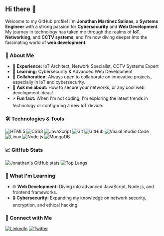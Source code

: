 ## Hi there 👋

Welcome to my GitHub profile! I'm **Jonathan Martinez Salinas**, a **Systems Engineer** with a strong passion for **Cybersecurity** and **Web Development**. My journey in technology has taken me through the realms of **IoT**, **Networking**, and **CCTV systems**, and I'm now diving deeper into the fascinating world of **web development**. 

### 🚀 About Me
- 🔧 **Experience:** IoT Architect, Network Specialist, CCTV Systems Expert
- 🌱 **Learning:** Cybersecurity & Advanced Web Development
- 👯 **Collaboration:** Always open to collaborate on innovative projects, especially in IoT and cybersecurity.
- 💬 **Ask me about:** How to secure your networks, or any cool web development ideas!
- ⚡ **Fun fact:** When I'm not coding, I'm exploring the latest trends in technology or configuring a new IoT device.

### 🛠️ Technologies & Tools
![HTML5](https://img.shields.io/badge/-HTML5-E34F26?style=flat-square&logo=html5&logoColor=white)
![CSS3](https://img.shields.io/badge/-CSS3-1572B6?style=flat-square&logo=css3)
![JavaScript](https://img.shields.io/badge/-JavaScript-F7DF1E?style=flat-square&logo=javascript&logoColor=black)
![Git](https://img.shields.io/badge/-Git-F05032?style=flat-square&logo=git&logoColor=white)
![GitHub](https://img.shields.io/badge/-GitHub-181717?style=flat-square&logo=github)
![Visual Studio Code](https://img.shields.io/badge/-VSCode-007ACC?style=flat-square&logo=visual-studio-code&logoColor=white)
![Linux](https://img.shields.io/badge/-Linux-FCC624?style=flat-square&logo=linux&logoColor=black)
![Node.js](https://img.shields.io/badge/-Node.js-339933?style=flat-square&logo=node.js&logoColor=white)
![MongoDB](https://img.shields.io/badge/-MongoDB-47A248?style=flat-square&logo=mongodb&logoColor=white)

### 📈 GitHub Stats
![Jonathan's GitHub stats](https://github-readme-stats.vercel.app/api?username=MarscomSoftDev&show_icons=true&theme=radical)
![Top Langs](https://github-readme-stats.vercel.app/api/top-langs/?username=MarscomSoftDev&layout=compact&theme=radical)

### 🧠 What I'm Learning
- 🌐 **Web Development:** Diving into advanced JavaScript, Node.js, and frontend frameworks.
- 🔒 **Cybersecurity:** Expanding my knowledge on network security, encryption, and ethical hacking.

### 🤝 Connect with Me
[![LinkedIn](https://img.shields.io/badge/-LinkedIn-0A66C2?style=flat-square&logo=linkedin&logoColor=white)](https://www.linkedin.com/in/jonathan-martinez-salinas)
[![Twitter](https://img.shields.io/badge/-Twitter-1DA1F2?style=flat-square&logo=twitter&logoColor=white)](https://twitter.com/jonathan_mars)
